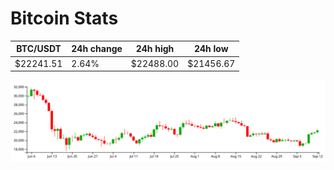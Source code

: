 # Bitcoin Stats

BTC/USDT|24h change|24h high|24h low|
|---|---|---|---|
|$22241.51|2.64%|$22488.00|$21456.67|

<img src="./chart.svg">
